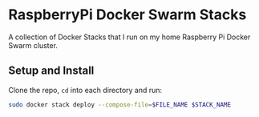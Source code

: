 # RaspberryPi Docker Swarm Stacks
A collection of Docker Stacks that I run on my home Raspberry Pi Docker Swarm cluster.  

## Setup and Install
Clone the repo, `cd` into each directory and run:
```bash
sudo docker stack deploy --compose-file=$FILE_NAME $STACK_NAME
```
